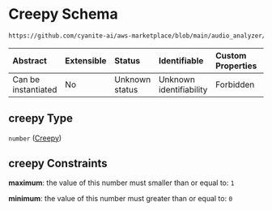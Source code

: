 # Creepy Schema

```txt
https://github.com/cyanite-ai/aws-marketplace/blob/main/audio_analyzer/schemes/marketplace_v1/schema/TaggingV8.schema.json#/$defs/MoodAdvancedScoresV1/properties/creepy
```



| Abstract            | Extensible | Status         | Identifiable            | Custom Properties | Additional Properties | Access Restrictions | Defined In                                                                     |
| :------------------ | :--------- | :------------- | :---------------------- | :---------------- | :-------------------- | :------------------ | :----------------------------------------------------------------------------- |
| Can be instantiated | No         | Unknown status | Unknown identifiability | Forbidden         | Allowed               | none                | [TaggingV8.schema.json\*](../out/TaggingV8.schema.json "open original schema") |

## creepy Type

`number` ([Creepy](taggingv8-defs-moodadvancedscoresv1-properties-creepy.md))

## creepy Constraints

**maximum**: the value of this number must smaller than or equal to: `1`

**minimum**: the value of this number must greater than or equal to: `0`
